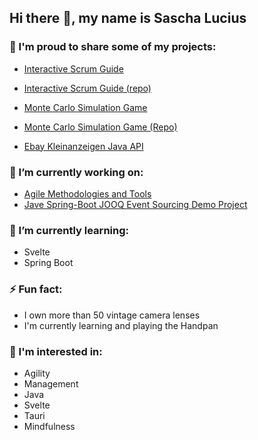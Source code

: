 ## Hi there 👋, my name is Sascha Lucius


### 🙌  I'm proud to share some of my projects:

- [Interactive Scrum Guide](http://scrum-gui.de/)
- [Interactive Scrum Guide (repo)](https://github.com/SaschaLucius/interactive-scrum-guide)


- [Monte Carlo Simulation Game](https://saschalucius.github.io/monte-carlo-knows-it-better/)
- [Monte Carlo Simulation Game (Repo)](https://github.com/SaschaLucius/monte-carlo-knows-it-better)


- [Ebay Kleinanzeigen Java API](https://github.com/SaschaLucius/ek-api)


### 🔭 I’m currently working on:

- [Agile Methodologies and Tools](https://github.com/SaschaLucius/methods-and-tools)
- [Jave Spring-Boot JOOQ Event Sourcing Demo Project](https://github.com/SaschaLucius/spring-boot-jooq-event-sourcing)

### 🌱 I’m currently learning:

- Svelte
- Spring Boot

### ⚡ Fun fact:

- I own more than 50 vintage camera lenses
- I'm currently learning and playing the Handpan

### 💬 I'm interested in:

- Agility
- Management
- Java
- Svelte
- Tauri
- Mindfulness

<!--
**SaschaLucius/SaschaLucius** is a ✨ _special_ ✨ repository because its `README.md` (this file) appears on your GitHub profile.

Here are some ideas to get you started:

- 👯 I’m looking to collaborate on ...
- 🤔 I’m looking for help with ...
- 💬 Ask me about ...
- 📫 How to reach me: ...
- 😄 Pronouns: ...
-->
